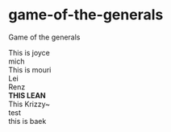 # game-of-the-generals
Game of the generals

This is joyce  
mich  
This is mouri  
Lei  
Renz  
**THIS LEAN**  
This Krizzy~  
test  
this is baek  